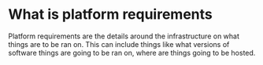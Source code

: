 # What is platform requirements

Platform requirements are the details around the infrastructure on what things are to be ran on. This can include things like what versions of software things are going to be ran on, where are things going to be hosted.

